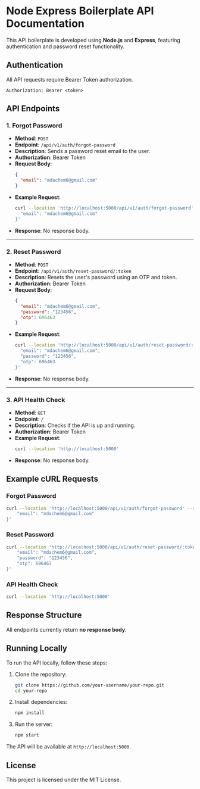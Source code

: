 
# Node Express Boilerplate API Documentation

This API boilerplate is developed using **Node.js** and **Express**, featuring authentication and password reset functionality.

## Authentication

All API requests require Bearer Token authorization.

```
Authorization: Bearer <token>
```

## API Endpoints

### 1. Forgot Password
- **Method**: `POST`
- **Endpoint**: `/api/v1/auth/forgot-password`
- **Description**: Sends a password reset email to the user.
- **Authorization**: Bearer Token
- **Request Body**:
  ```json
  {
    "email": "mdachem6@gmail.com"
  }
  ```
- **Example Request**:
  ```bash
  curl --location 'http://localhost:5000/api/v1/auth/forgot-password'   --data-raw '{
    "email": "mdachem6@gmail.com"
  }'
  ```
- **Response**: No response body.

---

### 2. Reset Password
- **Method**: `POST`
- **Endpoint**: `/api/v1/auth/reset-password/:token`
- **Description**: Resets the user's password using an OTP and token.
- **Authorization**: Bearer Token
- **Request Body**:
  ```json
  {
    "email": "mdachem6@gmail.com",
    "password": "123456",
    "otp": 696463
  }
  ```
- **Example Request**:
  ```bash
  curl --location 'http://localhost:5000/api/v1/auth/reset-password/:token'   --data-raw '{
    "email": "mdachem6@gmail.com",
    "password": "123456",
    "otp": 696463
  }'
  ```
- **Response**: No response body.

---

### 3. API Health Check
- **Method**: `GET`
- **Endpoint**: `/`
- **Description**: Checks if the API is up and running.
- **Authorization**: Bearer Token
- **Example Request**:
  ```bash
  curl --location 'http://localhost:5000'
  ```
- **Response**: No response body.

## Example cURL Requests

### Forgot Password
```bash
curl --location 'http://localhost:5000/api/v1/auth/forgot-password' --data-raw '{
    "email": "mdachem6@gmail.com"
}'
```

### Reset Password
```bash
curl --location 'http://localhost:5000/api/v1/auth/reset-password/:token' --data-raw '{
    "email": "mdachem6@gmail.com",
    "password": "123456",
    "otp": 696463
}'
```

### API Health Check
```bash
curl --location 'http://localhost:5000'
```

## Response Structure
All endpoints currently return **no response body**.

## Running Locally

To run the API locally, follow these steps:

1. Clone the repository:
   ```bash
   git clone https://github.com/your-username/your-repo.git
   cd your-repo
   ```

2. Install dependencies:
   ```bash
   npm install
   ```

3. Run the server:
   ```bash
   npm start
   ```

The API will be available at `http://localhost:5000`.

## License
This project is licensed under the MIT License.
